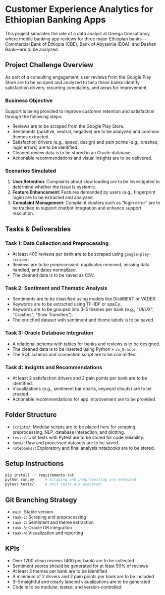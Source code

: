 # Customer Experience Analytics for Ethiopian Banking Apps

This project simulates the role of a data analyst at Omega Consultancy, where mobile banking app reviews for three major Ethiopian banks—Commercial Bank of Ethiopia (CBE), Bank of Abyssinia (BOA), and Dashen Bank—are to be analyzed.

## Project Challenge Overview
As part of a consulting engagement, user reviews from the Google Play Store are to be scraped and analyzed to help these banks identify satisfaction drivers, recurring complaints, and areas for improvement.

### Business Objective
Support is being provided to improve customer retention and satisfaction through the following steps:
- Reviews are to be scraped from the Google Play Store.
- Sentiments (positive, neutral, negative) are to be analyzed and common themes extracted.
- Satisfaction drivers (e.g., speed, design) and pain points (e.g., crashes, login errors) are to be identified.
- Cleaned review data is to be stored in an Oracle database.
- Actionable recommendations and visual insights are to be delivered.

### Scenarios Simulated
1. **User Retention**: Complaints about slow loading are to be investigated to determine whether the issue is systemic.
2. **Feature Enhancement**: Features demanded by users (e.g., fingerprint login) are to be extracted and analyzed.
3. **Complaint Management**: Complaint clusters such as “login error” are to be tracked to support chatbot integration and enhance support resolution.

## Tasks & Deliverables
### Task 1: Data Collection and Preprocessing
- At least 400 reviews per bank are to be scraped using `google-play-scraper`.
- Reviews are to be preprocessed: duplicates removed, missing data handled, and dates normalized.
- The cleaned data is to be saved as CSV.

### Task 2: Sentiment and Thematic Analysis
- Sentiments are to be classified using models like DistilBERT or VADER.
- Keywords are to be extracted using TF-IDF or spaCy.
- Keywords are to be grouped into 3–5 themes per bank (e.g., "UI/UX", "Crashes", "Slow Transfers").
- The enriched dataset with sentiment and theme labels is to be saved.

### Task 3: Oracle Database Integration
- A relational schema with tables for banks and reviews is to be designed.
- The cleaned data is to be inserted using Python + `cx_Oracle`.
- The SQL schema and connection script are to be committed.

### Task 4: Insights and Recommendations
- At least 2 satisfaction drivers and 2 pain points per bank are to be identified.
- Visualizations (e.g., sentiment bar charts, keyword clouds) are to be created.
- Actionable recommendations for app improvement are to be provided.

## Folder Structure
- `scripts/`: Modular scripts are to be placed here for scraping, preprocessing, NLP, database interaction, and plotting.
- `tests/`: Unit tests with Pytest are to be stored for code reliability.
- `data/`: Raw and processed datasets are to be saved.
- `notebooks/`: Exploratory and final analysis notebooks are to be stored.

## Setup Instructions
```bash
pip install -r requirements.txt
python run.py     # Scraping and preprocessing are executed
pytest tests/     # Unit tests are executed
```

## Git Branching Strategy
- `main`: Stable version
- `task-1`: Scraping and preprocessing
- `task-2`: Sentiment and theme extraction
- `task-3`: Oracle DB integration
- `task-4`: Visualization and reporting

## KPIs
- Over 1200 clean reviews (400 per bank) are to be collected
- Sentiment scores should be generated for at least 90% of reviews
- At least 3 themes per bank are to be identified
- A minimum of 2 drivers and 2 pain points per bank are to be included
- 3–5 insightful and clearly labeled visualizations are to be generated
- Code is to be modular, tested, and version-controlled

